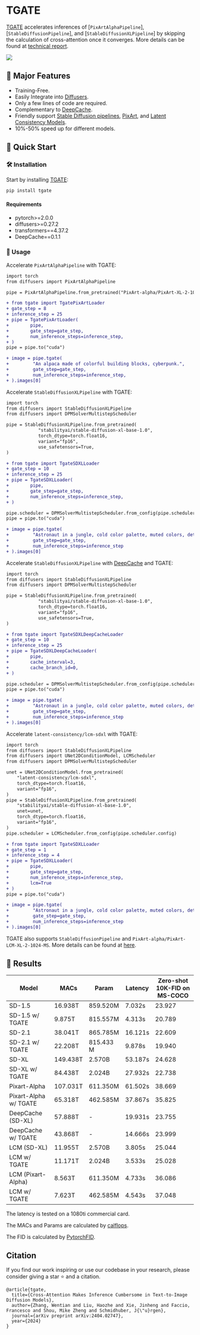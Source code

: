 # TGATE

[TGATE](https://github.com/HaozheLiu-ST/T-GATE/tree/main) accelerates inferences of [`PixArtAlphaPipeline`], [`StableDiffusionPipeline`], and [`StableDiffusionXLPipeline`] by skipping the calculation of cross-attention once it converges. More details can be found at [technical report](https://huggingface.co/papers/2404.02747).

![](https://github.com/HaozheLiu-ST/T-GATE/assets/53887227/bff43e0e-2372-4edc-9ba1-64dcbc649329)




## 🚀 Major Features 

* Training-Free.
* Easily Integrate into [Diffusers](https://github.com/huggingface/diffusers/tree/main).
* Only a few lines of code are required.
* Complementary to [DeepCache](https://github.com/horseee/DeepCache).
* Friendly support [Stable Diffusion pipelines](https://huggingface.co/stabilityai), [PixArt](https://pixart-alpha.github.io/), and [Latent Consistency Models](https://latent-consistency-models.github.io/).
* 10%-50% speed up for different models. 

## 📖 Quick Start

### 🛠️ Installation

Start by installing [TGATE](https://github.com/HaozheLiu-ST/T-GATE/tree/release-v.0.1.0):

```bash
pip install tgate
```

#### Requirements

* pytorch>=2.0.0
* diffusers>=0.27.2
* transformers==4.37.2
* DeepCache==0.1.1

### 🌟 Usage

Accelerate `PixArtAlphaPipeline` with TGATE:

```diff
import torch
from diffusers import PixArtAlphaPipeline

pipe = PixArtAlphaPipeline.from_pretrained("PixArt-alpha/PixArt-XL-2-1024-MS", torch_dtype=torch.float16)

+ from tgate import TgatePixArtLoader
+ gate_step = 8
+ inference_step = 25
+ pipe = TgatePixArtLoader(
+        pipe,
+        gate_step=gate_step,
+        num_inference_steps=inference_step,
+ )
pipe = pipe.to("cuda")

+ image = pipe.tgate(
+         "An alpaca made of colorful building blocks, cyberpunk.",
+         gate_step=gate_step,
+         num_inference_steps=inference_step,
+ ).images[0]
```

Accelerate `StableDiffusionXLPipeline` with TGATE:

```diff
import torch
from diffusers import StableDiffusionXLPipeline
from diffusers import DPMSolverMultistepScheduler

pipe = StableDiffusionXLPipeline.from_pretrained(
            "stabilityai/stable-diffusion-xl-base-1.0",
            torch_dtype=torch.float16,
            variant="fp16",
            use_safetensors=True,
)

+ from tgate import TgateSDXLLoader
+ gate_step = 10
+ inference_step = 25
+ pipe = TgateSDXLLoader(
+        pipe,
+        gate_step=gate_step,
+        num_inference_steps=inference_step,
+ )

pipe.scheduler = DPMSolverMultistepScheduler.from_config(pipe.scheduler.config)
pipe = pipe.to("cuda")

+ image = pipe.tgate(
+         "Astronaut in a jungle, cold color palette, muted colors, detailed, 8k.",
+         gate_step=gate_step,
+         num_inference_steps=inference_step
+ ).images[0]
```

Accelerate `StableDiffusionXLPipeline` with [DeepCache](https://github.com/horseee/DeepCache) and TGATE:

```diff
import torch
from diffusers import StableDiffusionXLPipeline
from diffusers import DPMSolverMultistepScheduler

pipe = StableDiffusionXLPipeline.from_pretrained(
            "stabilityai/stable-diffusion-xl-base-1.0",
            torch_dtype=torch.float16,
            variant="fp16",
            use_safetensors=True,
)

+ from tgate import TgateSDXLDeepCacheLoader
+ gate_step = 10
+ inference_step = 25
+ pipe = TgateSDXLDeepCacheLoader(
+        pipe,
+        cache_interval=3,
+        cache_branch_id=0,
+ )

pipe.scheduler = DPMSolverMultistepScheduler.from_config(pipe.scheduler.config)
pipe = pipe.to("cuda")

+ image = pipe.tgate(
+         "Astronaut in a jungle, cold color palette, muted colors, detailed, 8k.",
+         gate_step=gate_step,
+         num_inference_steps=inference_step
+ ).images[0]
```

Accelerate `latent-consistency/lcm-sdxl` with TGATE:

```diff
import torch
from diffusers import StableDiffusionXLPipeline
from diffusers import UNet2DConditionModel, LCMScheduler
from diffusers import DPMSolverMultistepScheduler

unet = UNet2DConditionModel.from_pretrained(
    "latent-consistency/lcm-sdxl",
    torch_dtype=torch.float16,
    variant="fp16",
)
pipe = StableDiffusionXLPipeline.from_pretrained(
    "stabilityai/stable-diffusion-xl-base-1.0",
    unet=unet,
    torch_dtype=torch.float16,
    variant="fp16",
)
pipe.scheduler = LCMScheduler.from_config(pipe.scheduler.config)

+ from tgate import TgateSDXLLoader
+ gate_step = 1
+ inference_step = 4
+ pipe = TgateSDXLLoader(
+        pipe,
+        gate_step=gate_step,
+        num_inference_steps=inference_step,
+        lcm=True
+ )
pipe = pipe.to("cuda")

+ image = pipe.tgate(
+         "Astronaut in a jungle, cold color palette, muted colors, detailed, 8k.",
+         gate_step=gate_step,
+         num_inference_steps=inference_step
+ ).images[0]
```

TGATE also supports `StableDiffusionPipeline` and `PixArt-alpha/PixArt-LCM-XL-2-1024-MS`.
More details can be found at [here](https://github.com/HaozheLiu-ST/T-GATE/tree/release-v.0.1.0/main.py).

## 📄 Results
| Model                 | MACs     | Param     | Latency | Zero-shot 10K-FID on MS-COCO |
|-----------------------|----------|-----------|---------|---------------------------|
| SD-1.5                | 16.938T  | 859.520M  | 7.032s  | 23.927                    |
| SD-1.5 w/ TGATE       | 9.875T   | 815.557M  | 4.313s  | 20.789                    |
| SD-2.1                | 38.041T  | 865.785M  | 16.121s | 22.609                    |
| SD-2.1 w/ TGATE       | 22.208T  | 815.433 M | 9.878s  | 19.940                    |
| SD-XL                 | 149.438T | 2.570B    | 53.187s | 24.628                    |
| SD-XL w/ TGATE        | 84.438T  | 2.024B    | 27.932s | 22.738                    |
| Pixart-Alpha          | 107.031T | 611.350M  | 61.502s | 38.669                    |
| Pixart-Alpha w/ TGATE | 65.318T  | 462.585M  | 37.867s | 35.825                    |
| DeepCache (SD-XL)     | 57.888T  | -         | 19.931s | 23.755                    |
| DeepCache w/ TGATE    | 43.868T  | -         | 14.666s | 23.999                    |
| LCM (SD-XL)           | 11.955T  | 2.570B    | 3.805s  | 25.044                    |
| LCM w/ TGATE          | 11.171T  | 2.024B    | 3.533s  | 25.028                    |
| LCM (Pixart-Alpha)    | 8.563T   | 611.350M  | 4.733s  | 36.086                    |
| LCM w/ TGATE          | 7.623T   | 462.585M  | 4.543s  | 37.048                    |

The latency is tested on a 1080ti commercial card. 

The MACs and Params are calculated by [calflops](https://github.com/MrYxJ/calculate-flops.pytorch). 

The FID is calculated by [PytorchFID](https://github.com/mseitzer/pytorch-fid).

## Citation
If you find our work inspiring or use our codebase in your research, please consider giving a star ⭐ and a citation.
```
@article{tgate,
  title={Cross-Attention Makes Inference Cumbersome in Text-to-Image Diffusion Models},
  author={Zhang, Wentian and Liu, Haozhe and Xie, Jinheng and Faccio, Francesco and Shou, Mike Zheng and Schmidhuber, J{\"u}rgen},
  journal={arXiv preprint arXiv:2404.02747},
  year={2024}
}
```
